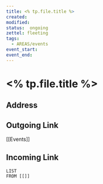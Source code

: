 ```yaml
---
title: <% tp.file.title %>
created: 
modified: 
status:  ongoing
zettel: fleeting
tags:
  - AREAS/events
event_start: 
event_end:
---
```

# <% tp.file.title %>
## Address

## Outgoing Link
[[Events]]
## Incoming Link
```dataview
LIST
FROM [[]]
```